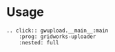 # Usage

```{eval-rst}
.. click:: gwupload.__main__:main
    :prog: gridworks-uploader
    :nested: full
```
